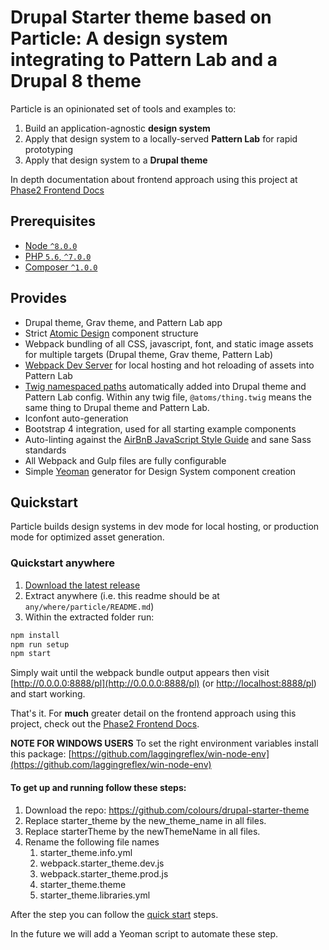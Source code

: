 # Drupal Starter theme based on Particle: A design system integrating to Pattern Lab and a Drupal 8 theme

Particle is an opinionated set of tools and examples to:

1. Build an application-agnostic **design system**
1. Apply that design system to a locally-served **Pattern Lab** for rapid prototyping
1. Apply that design system to a **Drupal theme**

In depth documentation about frontend approach using this project at [Phase2 Frontend Docs](https://phase2.github.io/frontend-docs/)

## Prerequisites

- [Node `^8.0.0`](https://nodejs.org)
- [PHP `5.6`, `^7.0.0`](https://php.net)
- [Composer `^1.0.0`](https://getcomposer.org)

## Provides

- Drupal theme, Grav theme,  and Pattern Lab app
- Strict [Atomic Design](http://atomicdesign.bradfrost.com/) component structure
- Webpack bundling of all CSS, javascript, font, and static image assets for multiple targets (Drupal theme, Grav theme, Pattern Lab)
- [Webpack Dev Server](https://github.com/webpack/webpack-dev-server) for local hosting and hot reloading of assets into Pattern Lab
- [Twig namespaced paths](https://symfony.com/doc/current/templating/namespaced_paths.html) automatically added into Drupal theme and Pattern Lab config. Within any twig file, `@atoms/thing.twig` means the same thing to Drupal theme and Pattern Lab.
- Iconfont auto-generation
- Bootstrap 4 integration, used for all starting example components
- Auto-linting against the [AirBnB JavaScript Style Guide](https://github.com/airbnb/javascript) and sane Sass standards
- All Webpack and Gulp files are fully configurable
- Simple [Yeoman](http://yeoman.io/) generator for Design System component creation

## Quickstart

Particle builds design systems in dev mode for local hosting, or production mode for optimized asset generation.

### Quickstart anywhere

1. [Download the latest release](https://github.com/colours/drupal-starter-theme)
1. Extract anywhere (i.e. this readme should be at `any/where/particle/README.md`)
1. Within the extracted folder run:

```bash
npm install
npm run setup
npm start
```

Simply wait until the webpack bundle output appears then visit [http://0.0.0.0:8888/pl](http://0.0.0.0:8888/pl) (or [http://localhost:8888/pl](http://localhost:8888/pl)) and start working.

That's it. For **much** greater detail on the frontend approach using this project, check out the [Phase2 Frontend Docs](https://phase2.github.io/frontend-docs/).

**NOTE FOR WINDOWS USERS**
To set the right environment variables install this package: [https://github.com/laggingreflex/win-node-env](https://github.com/laggingreflex/win-node-env)



#### To get up and running follow these steps:

1. Download the repo: https://github.com/colours/drupal-starter-theme
2. Replace starter_theme by the new_theme_name in all files.
3. Replace starterTheme by the newThemeName in all files.
4. Rename the following file names
    1. starter_theme.info.yml
    2. webpack.starter_theme.dev.js
    3. webpack.starter_theme.prod.js
    4. starter_theme.theme
    5. starter_theme.libraries.yml

After the step you can follow the [quick start](https://phase2.github.io/frontend-docs/getting-started/quickstart/) steps.

In the future we will add a Yeoman script to automate these step.